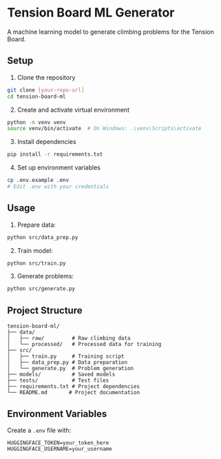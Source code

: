 # Tension Board ML Generator

A machine learning model to generate climbing problems for the Tension Board.

## Setup

1. Clone the repository

```bash
git clone [your-repo-url]
cd tension-board-ml
```

2. Create and activate virtual environment

```bash
python -m venv venv
source venv/bin/activate  # On Windows: .\venv\Scripts\activate
```

3. Install dependencies

```bash
pip install -r requirements.txt
```

4. Set up environment variables

```bash
cp .env.example .env
# Edit .env with your credentials
```

## Usage

1. Prepare data:

```bash
python src/data_prep.py
```

2. Train model:

```bash
python src/train.py
```

3. Generate problems:

```bash
python src/generate.py
```

## Project Structure

```
tension-board-ml/
├── data/
│   ├── raw/         # Raw climbing data
│   └── processed/   # Processed data for training
├── src/
│   ├── train.py     # Training script
│   ├── data_prep.py # Data preparation
│   └── generate.py  # Problem generation
├── models/          # Saved models
├── tests/           # Test files
├── requirements.txt # Project dependencies
└── README.md       # Project documentation
```

## Environment Variables

Create a `.env` file with:

```
HUGGINGFACE_TOKEN=your_token_here
HUGGINGFACE_USERNAME=your_username
```
